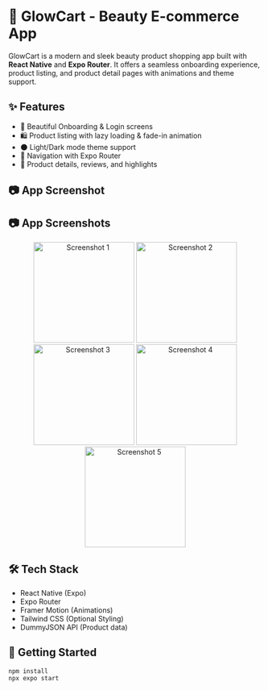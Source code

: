 # 💄 GlowCart - Beauty E-commerce App

GlowCart is a modern and sleek beauty product shopping app built with **React Native** and **Expo Router**. It offers a seamless onboarding experience, product listing, and product detail pages with animations and theme support.

## ✨ Features

- 📱 Beautiful Onboarding & Login screens
- 🛍️ Product listing with lazy loading & fade-in animation
- 🌑 Light/Dark mode theme support
- 🧭 Navigation with Expo Router
- 💬 Product details, reviews, and highlights

## 📷 App Screenshot

## 📷 App Screenshots

<p align="center">
  <img src="./assets/images/screenshot1.png" alt="Screenshot 1" width="200" />
  <img src="./assets/images/screenshot2.png" alt="Screenshot 2" width="200" />
  <img src="./assets/images/screenshot3.png" alt="Screenshot 3" width="200" />
  <img src="./assets/images/screenshot4.png" alt="Screenshot 4" width="200" />
  <img src="./assets/images/screenshot5.png" alt="Screenshot 5" width="200" />
</p>




## 🛠️ Tech Stack

- React Native (Expo)
- Expo Router
- Framer Motion (Animations)
- Tailwind CSS (Optional Styling)
- DummyJSON API (Product data)

## 🚀 Getting Started

```bash
npm install
npx expo start
